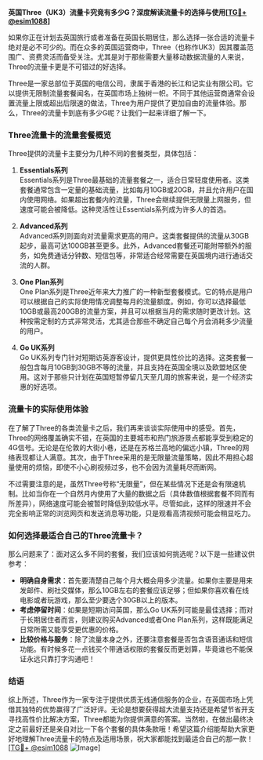 **英国Three（UK3）流量卡究竟有多少G？深度解读流量卡的选择与使用[[TG💪+ @esim1088](https://t.me/s/esim1088)]**

如果你正在计划去英国旅行或者准备在英国长期居住，那么选择一张合适的流量卡绝对是必不可少的。而在众多的英国运营商中，Three（也称作UK3）因其覆盖范围广、资费灵活而备受关注。尤其是对于那些需要大量移动数据流量的人来说，Three的流量卡更是不可错过的好选择。

Three是一家总部位于英国的电信公司，隶属于香港的长江和记实业有限公司。它以提供无限制流量套餐闻名，在英国市场上独树一帜。不同于其他运营商通常会设置流量上限或超出后限速的做法，Three为用户提供了更加自由的流量体验。那么，Three的流量卡到底有多少G呢？让我们一起来详细了解一下。

### Three流量卡的流量套餐概览

Three提供的流量卡主要分为几种不同的套餐类型，具体包括：

1. **Essentials系列**  
   Essentials系列是Three最基础的流量套餐之一，适合日常轻度使用者。这类套餐通常包含一定量的基础流量，比如每月10GB或20GB，并且允许用户在国内使用网络。如果超出套餐内的流量，Three会继续提供无限量上网服务，但速度可能会被降低。这种灵活性让Essentials系列成为许多人的首选。

2. **Advanced系列**  
   Advanced系列则面向对流量需求更高的用户。这类套餐提供的流量从30GB起步，最高可达100GB甚至更多。此外，Advanced套餐还可能附带额外的服务，如免费通话分钟数、短信包等，非常适合经常需要在英国境内进行通话交流的人群。

3. **One Plan系列**  
   One Plan系列是Three近年来大力推广的一种新型套餐模式。它的特点是用户可以根据自己的实际使用情况调整每月的流量额度。例如，你可以选择最低10GB或最高200GB的流量方案，并且可以根据当月的需求随时更改计划。这种按需定制的方式非常灵活，尤其适合那些不确定自己每个月会消耗多少流量的用户。

4. **Go UK系列**  
   Go UK系列专门针对短期访英游客设计，提供更具性价比的选择。这类套餐一般包含每月10GB到30GB不等的流量，并且支持在英国全境以及欧盟地区使用。这对于那些只计划在英国短暂停留几天至几周的旅客来说，是一个经济实惠的好选项。

### 流量卡的实际使用体验

在了解了Three的各类流量卡之后，我们再来谈谈实际使用中的感受。首先，Three的网络覆盖确实不错，在英国的主要城市和热门旅游景点都能享受到稳定的4G信号。无论是在伦敦的大街小巷，还是在苏格兰高地的偏远小镇，Three的网络表现都让人满意。其次，由于Three采用的是无限量流量策略，因此不用担心超量使用的烦恼，即使不小心刷视频过多，也不会因为流量耗尽而断网。

不过需要注意的是，虽然Three号称“无限量”，但在某些情况下还是会有限速机制。比如当你在一个自然月内使用了大量的数据之后（具体数值根据套餐不同而有所差异），网络速度可能会被暂时降低到较低水平。尽管如此，这样的限速并不会完全影响正常的浏览网页和发送消息等功能，只是观看高清视频可能会稍显吃力。

### 如何选择最适合自己的Three流量卡？

那么问题来了：面对这么多不同的套餐，我们应该如何挑选呢？以下是一些建议供参考：

- **明确自身需求**：首先要清楚自己每个月大概会用多少流量。如果你主要是用来发邮件、刷社交媒体，那么10GB左右的套餐应该足够；但如果你喜欢看在线电影或者玩游戏，那么至少要选个30GB以上的版本。
- **考虑停留时间**：如果是短期访问英国，那么Go UK系列可能是最佳选择；而对于长期居住者而言，则建议购买Advanced或者One Plan系列，这样既能满足日常所需又能享受更优惠的价格。
- **比较价格与服务**：除了流量本身之外，还要注意套餐是否包含语音通话和短信功能。有时候多花一点钱买个带通话权限的套餐反而更划算，毕竟谁也不能保证永远只靠打字沟通吧！

### 结语

综上所述，Three作为一家专注于提供优质无线通信服务的企业，在英国市场上凭借其独特的优势赢得了广泛好评。无论是想要获得超大流量支持还是希望节省开支寻找高性价比解决方案，Three都能为你提供满意的答案。当然啦，在做出最终决定之前最好还是亲自对比一下各个套餐的具体条款哦！希望这篇介绍能帮助大家更好地理解Three流量卡的特点及适用场景，祝大家都能找到最适合自己的那一款！[[TG💪+ @esim1088](https://t.me/s/esim1088) ![Image](https://i.postimg.cc/4NQfJmqS/Snipaste-2025-05-13-00-14-12.png)]